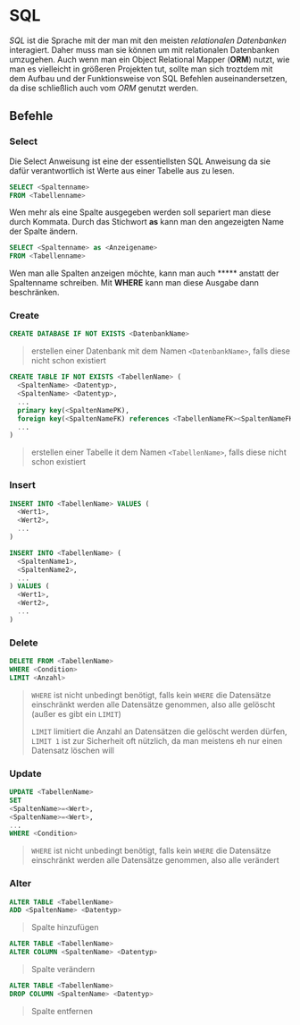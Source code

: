 # SQL

*SQL* ist die Sprache mit der man mit den meisten *relationalen Datenbanken* interagiert. Daher muss man sie können um mit relationalen Datenbanken umzugehen. Auch wenn man ein Object Relational Mapper (**ORM**) nutzt, wie man es vielleicht in größeren Projekten tut, sollte man sich troztdem mit dem Aufbau und der Funktionsweise von SQL Befehlen auseinandersetzen, da dise schließlich auch vom *ORM* genutzt werden.

## Befehle

### Select

Die Select Anweisung ist eine der essentiellsten SQL Anweisung da sie dafür verantwortlich ist Werte aus einer Tabelle aus zu lesen.

```sql
SELECT <Spaltenname>
FROM <Tabellenname>
```

Wen mehr als eine Spalte ausgegeben werden soll separiert man diese durch Kommata.
Durch das Stichwort **as** kann man den angezeigten Name der Spalte ändern.

```sql
SELECT <Spaltenname> as <Anzeigename>
FROM <Tabellenname>
```

Wen man alle Spalten anzeigen möchte, kann man auch ***** anstatt der Spaltenname schreiben.
Mit **WHERE** kann man diese Ausgabe dann beschränken.
### Create

```sql
CREATE DATABASE IF NOT EXISTS <DatenbankName>
```

> erstellen einer Datenbank mit dem Namen `<DatenbankName>`, falls diese nicht schon existiert


```sql
CREATE TABLE IF NOT EXISTS <TabellenName> (
  <SpaltenName> <Datentyp>,
  <SpaltenName> <Datentyp>,
  ...
  primary key(<SpaltenNamePK),
  foreign key(<SpaltenNameFK) references <TabellenNameFK><SpaltenNameFK>),
  ...
)
```

> erstellen einer Tabelle it dem Namen `<TabellenName>`, falls diese nicht schon existiert

### Insert

```sql
INSERT INTO <TabellenName> VALUES (
  <Wert1>,
  <Wert2>,
  ...
)
```

```sql
INSERT INTO <TabellenName> (
  <SpaltenName1>,
  <SpaltenName2>,
  ...
) VALUES (
  <Wert1>,
  <Wert2>,
  ...
)
```

### Delete

```sql
DELETE FROM <TabellenName>
WHERE <Condition>
LIMIT <Anzahl>
```

> `WHERE` ist nicht unbedingt benötigt, falls kein `WHERE` die Datensätze einschränkt werden alle Datensätze genommen, also alle gelöscht (außer es gibt ein `LIMIT`)
>
> `LIMIT` limitiert die Anzahl an Datensätzen die gelöscht werden dürfen, `LIMIT 1` ist zur Sicherheit oft nützlich, da man meistens eh nur einen Datensatz löschen will

### Update

```sql
UPDATE <TabellenName>
SET
<SpaltenName>=<Wert>,
<SpaltenName>=<Wert>,
...
WHERE <Condition>
```

> `WHERE` ist nicht unbedingt benötigt, falls kein `WHERE` die Datensätze einschränkt werden alle Datensätze genommen, also alle verändert

### Alter

```sql
ALTER TABLE <TabellenName>
ADD <SpaltenName> <Datentyp>
```

> Spalte hinzufügen

```sql
ALTER TABLE <TabellenName>
ALTER COLUMN <SpaltenName> <Datentyp>
```

> Spalte verändern

```sql
ALTER TABLE <TabellenName>
DROP COLUMN <SpaltenName> <Datentyp>
```

> Spalte entfernen
